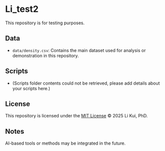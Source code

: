 # Li_test2

This repository is for testing purposes.

## Data

- `data/density.csv`: Contains the main dataset used for analysis or demonstration in this repository.

## Scripts

- (Scripts folder contents could not be retrieved, please add details about your scripts here.)

## License

This repository is licensed under the [MIT License](LICENSE) © 2025 Li Kui, PhD.

## Notes

AI-based tools or methods may be integrated in the future.
